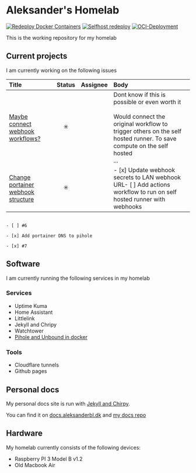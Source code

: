 # Aleksander's Homelab
[![Redeploy Docker Containers](https://github.com/aleksanderbl29/homelab/actions/workflows/webhook-call.yml/badge.svg)](https://github.com/aleksanderbl29/homelab/actions/workflows/webhook-call.yml) [![Selfhost redeploy](https://github.com/aleksanderbl29/homelab/actions/workflows/selfhost-deploy.yml/badge.svg)](https://github.com/aleksanderbl29/homelab/actions/workflows/selfhost-deploy.yml) [![OCI-Deployment](https://github.com/aleksanderbl29/homelab/actions/workflows/oci-deployment.yml/badge.svg)](https://github.com/aleksanderbl29/homelab/actions/workflows/oci-deployment.yml)


This is the working repository for my homelab

## Current projects
I am currently working on the following issues
<!-- issueTable -->

| Title                                                                                               |         Status          | Assignee | Body                                                                                                                                                                                   |
| :-------------------------------------------------------------------------------------------------- | :---------------------: | :------: | :------------------------------------------------------------------------------------------------------------------------------------------------------------------------------------- |
| <a href="https://github.com/aleksanderbl29/homelab/issues/6">Maybe connect webhook workflows?</a>   | :eight_spoked_asterisk: |          | Dont know if this is possible or even worth it<br /><br />Would connect the original workflow to trigger others on the self hosted runner. To save compute on the self hosted<br />... |
| <a href="https://github.com/aleksanderbl29/homelab/issues/5">Change portainer webhook structure</a> | :eight_spoked_asterisk: |          | - [x] Update webhook secrets to LAN webhook URL- [ ] Add actions workflow to run on self hosted runner with webhooks                                                                   |
                                                                                                                                             - [ ] #6                                                                                                                                                                                
                                                                                                                                             - [x] Add portainer DNS to pihole                                                                                                                                                       
                                                                                                                                             - [x] #7                                                                                                                                                                                

<!-- issueTable -->


## Software
I am currently running the following services in my homelab
### Services
* Uptime Kuma
* Home Assistant
* Littlelink
* Jekyll and Chripy
* Watchtower
* [Pihole and Unbound in docker](https://github.com/aleksanderbl29/docker-pihole-unbound)
### Tools
* Cloudflare tunnels
* Github pages

## Personal docs
My personal docs site is run with [Jekyll and Chirpy](https://github.com/cotes2020/jekyll-theme-chirpy/).

You can find it on [docs.aleksanderbl.dk](https://docs.aleksanderbl.dk) and [my docs repo](https://github.com/aleksanderbl29/aleksanderbl29.github.io)

## Hardware
My homelab currently consists of the following devices:
* Raspberry PI 3 Model B v1.2
* Old Macbook Air
